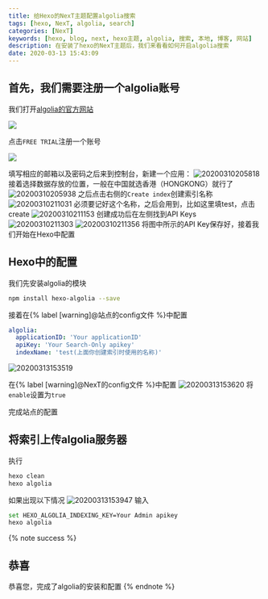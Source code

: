 ```yaml
---
title: 给Hexo的NexT主题配置algolia搜索
tags: [hexo, NexT, algolia, search]
categories: [NexT]
keywords: [hexo, blog, next, hexo主题, algolia, 搜索, 本地, 博客, 网站]
description: 在安装了hexo的NexT主题后，我们来看看如何开启algolia搜索
date: 2020-03-13 15:43:09
---
```


## 首先，我们需要注册一个algolia账号
我们打开[algolia的官方网站](https://www.algolia.com/)

![](https://cdn.bmyjacks.io/img/20200310184600.png?x-oss-process=style/style)

点击`FREE TRIAL`注册一个账号

![](https://cdn.bmyjacks.io/img/20200310205536.png?x-oss-process=style/style)

填写相应的邮箱以及密码之后来到控制台，新建一个应用：
![20200310205818](https://cdn.bmyjacks.io/img/20200310205818.png?x-oss-process=style/style)
接着选择数据存放的位置，一般在中国就选香港（HONGKONG）就行了
![20200310205938](https://cdn.bmyjacks.io/img/20200310205938.png?x-oss-process=style/style)
之后点击右侧的`Create index`创建索引名称
![20200310211031](https://cdn.bmyjacks.io/img/20200310211031.png?x-oss-process=style/style)
必须要记好这个名称，之后会用到，比如这里填test，点击create
![20200310211153](https://cdn.bmyjacks.io/img/20200310211153.png?x-oss-process=style/style)
创建成功后在左侧找到API Keys
![20200310211303](https://cdn.bmyjacks.io/img/20200310211303.png?x-oss-process=style/style)
![20200310211356](https://cdn.bmyjacks.io/img/20200310211356.png?x-oss-process=style/style)
将图中所示的API Key保存好，接着我们开始在Hexo中配置
## Hexo中的配置
我们先安装algolia的模块
```bash
npm install hexo-algolia --save
```
接着在{% label [warning]@站点的config文件 %}中配置
```yml
algolia:
  applicationID: 'Your applicationID'
  apiKey: 'Your Search-Only apikey'
  indexName: 'test(上面你创建索引时使用的名称)'

```
![20200313153519](https://cdn.bmyjacks.io/img/20200313153519.png?x-oss-process=style/style)

在{% label [warning]@NexT的config文件 %}中配置
![20200313153620](https://cdn.bmyjacks.io/img/20200313153620.png?x-oss-process=style/style)
将`enable`设置为`true`

完成站点的配置
## 将索引上传algolia服务器
执行
```bash
hexo clean
hexo algolia
```
如果出现以下情况
![20200313153947](https://cdn.bmyjacks.io/img/20200313153947.png?x-oss-process=style/style)
输入
```bash
set HEXO_ALGOLIA_INDEXING_KEY=Your Admin apikey
hexo algolia
```
{% note success %}
## 恭喜
恭喜您，完成了algolia的安装和配置
{% endnote %}

